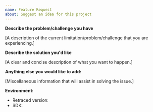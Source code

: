 ```yaml
---
name: Feature Request
about: Suggest an idea for this project
---
```


**Describe the problem/challenge you have**

[A description of the current limitation/problem/challenge that you are experiencing.]

**Describe the solution you'd like**

[A clear and concise description of what you want to happen.]

**Anything else you would like to add:**

[Miscellaneous information that will assist in solving the issue.]

**Environment:**

- Retraced version:
- SDK:
